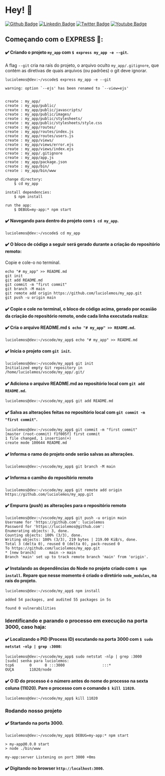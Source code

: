# Hey! 👤
[![Github Badge](https://img.shields.io/badge/-Github-000?style=flat-square&logo=Github&logoColor=white&link=https://github.com/luciolemos)](https://github.com/luciolemos)
[![Linkedin Badge](https://img.shields.io/badge/-LinkedIn-blue?style=flat-square&logo=Linkedin&logoColor=white&link=https://www.linkedin.com/in/lucio-lemos-a550441a1/)](https://www.linkedin.com/in/lucio-lemos-a550441a1/)
[![Twitter Badge](https://img.shields.io/badge/-Twitter-1ca0f1?style=flat-square&labelColor=1ca0f1&logo=twitter&logoColor=white&link=https://twitter.com/lucciolemos)](https://twitter.com/lucciolemos)
[![Youtube Badge](https://img.shields.io/badge/-YouTube-ff0000?style=flat-square&labelColor=ff0000&logo=youtube&logoColor=white&link=https://studio.youtube.com/channel/UCrNM1nr2nw0lSqMD10m6rLw)](#)
## Começando com o **EXPRESS** 📌: 
#### ✔️ Criando o projeto `my_app` com `$ express my_app -e --git`.
A flag `--git` cria na raís do projeto, o arquivo oculto `my_app/.gitignore`, que contém as diretivas de quais arquivos (ou padrões) o git deve ignorar. 


    luciolemos@dev:~/vscode$ express my_app -e --git

    warning: option `--ejs' has been renamed to `--view=ejs'


    create : my_app/
    create : my_app/public/
    create : my_app/public/javascripts/
    create : my_app/public/images/
    create : my_app/public/stylesheets/
    create : my_app/public/stylesheets/style.css
    create : my_app/routes/
    create : my_app/routes/index.js
    create : my_app/routes/users.js
    create : my_app/views/
    create : my_app/views/error.ejs
    create : my_app/views/index.ejs
    create : my_app/.gitignore
    create : my_app/app.js
    create : my_app/package.json
    create : my_app/bin/
    create : my_app/bin/www

    change directory:
        $ cd my_app

    install dependencies:
        $ npm install

    run the app:
        $ DEBUG=my-app:* npm start
#### ✔️ Navegando para dentro do projeto com `$ cd my_app`.
    luciolemos@dev:~/vscode$ cd my_app
#### ✔️ O bloco de código a seguir será gerado durante a criação do repositório remoto:
Copie e cole-o no terminal.


    echo "# my_app" >> README.md
    git init
    git add README.md
    git commit -m "first commit"
    git branch -M main
    git remote add origin https://github.com/luciolemos/my_app.git
    git push -u origin main

#### ✔️ Copie e cole no terminal, o bloco de código acima, gerado por ocasião da criação do repositório remoto, onde cada linha executada realiza:

#### ✔️ Cria o arquivo **README.md** `$ echo "# my_app" >> README.md`.
    luciolemos@dev:~/vscode/my_app$ echo "# my_app" >> README.md
#### ✔️ Inicia o projeto com `git init`.    
    luciolemos@dev:~/vscode/my_app$ git init
    Initialized empty Git repository in /home/luciolemos/vscode/my_app/.git/

#### ✔️ Adiciona o arquivo **README.md** ao repositório local com `git add README.md`. 
    luciolemos@dev:~/vscode/my_app$ git add README.md  

#### ✔️ Salva as alterações feitas no repositório local com `git commit -m "first commit"`.
    luciolemos@dev:~/vscode/my_app$ git commit -m "first commit"
    [master (root-commit) f1f005f] first commit
    1 file changed, 1 insertion(+)
    create mode 100644 README.md

#### ✔️ Informa o ramo do projeto onde serão salvas as alterações.
    luciolemos@dev:~/vscode/my_app$ git branch -M main

#### ✔️ Informa o camiho do repositório remoto
    luciolemos@dev:~/vscode/my_app$ git remote add origin https://github.com/luciolemos/my_app.git

#### ✔️ Empurra (_push_) as alterações para o repositório remoto
    luciolemos@dev:~/vscode/my_app$ git push -u origin main
    Username for 'https://github.com': luciolemos
    Password for 'https://luciolemos@github.com': 
    Enumerating objects: 3, done.
    Counting objects: 100% (3/3), done.
    Writing objects: 100% (3/3), 219 bytes | 219.00 KiB/s, done.
    Total 3 (delta 0), reused 0 (delta 0), pack-reused 0
    To https://github.com/luciolemos/my_app.git
    * [new branch]      main -> main
    Branch 'main' set up to track remote branch 'main' from 'origin'.

#### ✔️ Instalando as dependências do Node no projeto criado com `$ npm install`. Repare que nesse momento é criado o diretório `node_modules`, na raís do projeto.


    luciolemos@dev:~/vscode/my_app$ npm install

    added 54 packages, and audited 55 packages in 5s

    found 0 vulnerabilities

### Identificando e parando o processo em execução na porta 3000, caso haja:
#### ✔️ Localizando o PID (Process ID) escutando na porta 3000 com `$ sudo netstat -nlp | grep :3000`:
    luciolemos@dev:~/vscode/my_app$ sudo netstat -nlp | grep :3000
    [sudo] senha para luciolemos:     
    tcp6       0      0 :::3000                 :::*                    OUÇA       11020/node 

#### ✔️ O ID do processo é o número antes do nome do processo na sexta coluna (11020). Pare o processo com o comando `$ kill 11020`.
    luciolemos@dev:~/vscode/my_app$ kill 11020
### Rodando nosso projeto
#### ✔️ Startando na porta 3000.
    luciolemos@dev:~/vscode/my_app$ DEBUG=my-app:* npm start

    > my-app@0.0.0 start
    > node ./bin/www

    my-app:server Listening on port 3000 +0ms

#### ✔️ Digitando no browser `http://localhost:3000`.